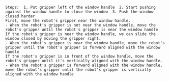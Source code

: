 
    Steps:  1. Put gripper left of the window handle  2. Start pushing against the window handle to close the window  3. Push the window closed harder
    First, move the robot's gripper near the window handle.
    - When the robot's gripper is not near the window handle, move the robot's gripper until the robot's gripper is near the window handle
    If the robot's gripper is near the window handle, we can slide the window closed by moving the gripper right.
    - When the robot's gripper is near the window handle, move the robot's gripper until the robot's gripper is forward aligned with the window handle
    If the robot's gripper is in front of the window handle, move the robot's gripper until it's vertically aligned with the window handle.
    - When the robot's gripper is forward aligned with the window handle, move the robot's gripper until the robot's gripper is vertically aligned with the window handle